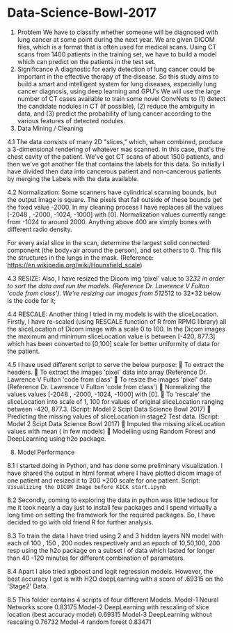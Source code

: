 # Data-Science-Bowl-2017

1.	Problem
We have to classify whether someone will be diagnosed with lung cancer at some point during the next year. We are given DICOM files, which is a format that is often used for medical scans. Using CT scans from 1400 patients in the training set, we have to build a model which can predict on the patients in the test set.
2.	Significance
A diagnostic for early detection of lung cancer could be important in the effective therapy of the disease. So this study aims to build a smart and intelligent system for lung diseases, especially lung cancer diagnosis, using deep learning and GPU's
We will use the large number of CT cases available to train some novel ConvNets to (1) detect the candidate nodules in CT (if possible), (2) reduce the ambiguity in data, and (3) predict the probability of lung cancer according to the various features of detected nodules.
4.	Data Mining / Cleaning

4.1	The data consists of many 2D "slices," which, when combined, produce a 3-dimensional rendering of whatever was scanned. In this case, that's the chest cavity of the patient. We've got CT scans of about 1500 patients, and then we've got another file that contains the labels for this data. So initially I have divided then data into cancerous patient  and non-cancerous patients by merging the Labels with the data available.

 

4.2	Normalization: 
Some scanners have cylindrical scanning bounds, but the output image is square. The pixels that fall outside of these bounds get the fixed value -2000. In my cleaning process I have replaces all the values [-2048 , -2000, -1024, -1000] with [0]. Normalization values currently range from -1024 to around 2000. Anything above 400 are simply bones with different radio density.

For every axial slice in the scan, determine the largest solid connected component (the body+air around the person), and set others to 0. This fills the structures in the lungs in the mask. (Reference: https://en.wikipedia.org/wiki/Hounsfield_scale)


 

4.3	RESIZE: 
Also, I have resized the Dicom img ‘pixel’ value to 32*32 in order to sort the data and run the models. (Reference Dr. Lawrence V Fulton 'code from class'). We're resizing our images from 512*512 to 32*32 below is the code for it;


 


4.4	 RESCALE:  Another thing I tried in my models is with the sliceLocation. Firstly, I have re-scaled (using RESCALE function of R from RPMG library) all the sliceLocation of Dicom image with a scale 0 to 100. In the Dicom images the maximum and minimum sliceLocation value is between [-420, 877.3] which has been converted to [0,100] scale for better uniformity of data for the patient.

       


4.5	I have used different script to serve the below purpose:
	To extract the headers.
	To extract the images 'pixel' data into array (Reference Dr. Lawrence V Fulton 'code from class'
	To resize the images 'pixel' data (Reference Dr. Lawrence V Fulton 'code from class')
	Normalizing the values values [-2048 , -2000, -1024, -1000] with [0].
	To 'rescale' the sliceLocation into scale of 1, 100 for values of original sliceLocation ranging between -420, 877.3. (Script: Model 2 Scipt Data Science Bowl 2017)
	Predicting the missing values of sliceLocation in stage2 Test data. (Script: Model 2 Scipt Data Science Bowl 2017)
	Imputed the missing sliceLocation values with mean ( in few models)
	Modelling using Random Forest and DeepLearning using h2o package.

8.	Model Performance

8.1	I started doing in Python, and has done some preliminary visualization. I have shared the output in html format where I have plotted dicom image of one patient and resized it to 200 *200 scale for one patient. Script: `Visualizing the DICOM Image before KICK start.ipynb`

8.2	Secondly, coming to exploring the data in python was little tedious for me it took nearly a day just to install few packages and I spend virtually a long time on setting the framework for the required packages. So, I have decided to go with old friend R for further analysis.

8.3	To train the data I have tried using 2 and 3 hidden layers NN model with each of 100 , 150 , 200 nodes respectively and an epoch of 10,50,100, 200 resp using the h2o package on a subset l of data which lasted for longer than 40 -120 minutes for different combination of parameters. 

8.4	Apart I also tried xgboost and logit regression models. However, the best accuracy I got is with H2O deepLearning with a score of .69315 on the 'Stage2' Data.

8.5	This folder contains 4 scripts of four different Models.
	Model-1 Neural Networks score 0.83175
	Model-2 DeepLearning with rescaling of slice location (best accuracy model) 0.69315
	Model-3 DeepLearning without rescaling 0.76732
	Model-4 random forest 0.83471
